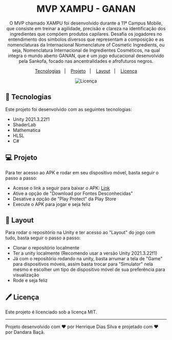 <h1 align="center"> MVP XAMPU - GANAN </h1>

<p align="center">
O MVP chamado XAMPU foi desenvolvido durante a 11ª Campus Mobile, que consiste em treinar a agilidade, precisão e clareza na identificação dos ingredientes que compõem produtos capilares. Desafia os jogadores no entendimento dos símbolos diversos que representam a composição e as nomenclaturas da Internacional Nomenclature of Cosmetic Ingredients, ou seja, Nomenclatura Internacional de Ingredientes Cosméticos, na qual integra o mundo aberto GANAN, que é um jogo educacional desenvolvido pela Sankofa, focado nas ancentralidades e afrofuturos negros. <br/>
</p>

<p align="center">
  <a href="#-tecnologias">Tecnologias</a>&nbsp;&nbsp;&nbsp;|&nbsp;&nbsp;&nbsp;
  <a href="#-projeto">Projeto</a>&nbsp;&nbsp;&nbsp;|&nbsp;&nbsp;&nbsp;
  <a href="#-layout">Layout</a>&nbsp;&nbsp;&nbsp;|&nbsp;&nbsp;&nbsp;
  <a href="#%EF%B8%8F-licença">Licença</a>
</p>

<p align="center">
  <img alt="Licença" src="https://img.shields.io/static/v1?label=license&message=MIT&color=49AA26&labelColor=000000">
</p>

## 🚀 Tecnologias

Este projeto foi desenvolvido com as seguintes tecnologias:

- Unity 2021.3.22f1
- ShaderLab
- Mathematica
- HLSL
- C#

## 💻 Projeto

Para ter acesso ao APK e rodar em seu dispositivo móvel, basta seguir o passo a passo:

- Acesse o link a seguir para baixar o APK: [Link](https://we.tl/t-Qokme8CFLi)
- Ative a opção de "Download por Fontes Desconhecidas"
- Desative a opção de "Play Protect" da Play Store
- Execute o APK para jogar e seja feliz

## 🔖 Layout

Para rodar o repositório na Unity e ter acesso ao "Layout" do jogo com tudo, basta seguir o passo a passo:

- Clonar o repositório localmente
- Ter a unity localmente (Recomendo usar a versão Unity 2021.3.22f1)
- Já com o repositório rodando na unity, basta arrumar a tela de "Game" para dispositivos móveis, assim basta trocar para "Simulator" nela mesmo e escolher um tipo de dispositivo móvel de sua preferência para visualização
- Rode e seja feliz

## 🖊️ Licença

Este projeto é licenciado sob a licença MIT.

---

Projeto desenvolvido com ♥ por Henrique Dias Silva e projetado com ♥ por Dandara Baçã.
